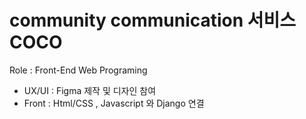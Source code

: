 # community communication 서비스 COCO 

Role : Front-End Web Programing 

- UX/UI : Figma 제작 및 디자인 참여
- Front : Html/CSS , Javascript 와 Django 연결
  
